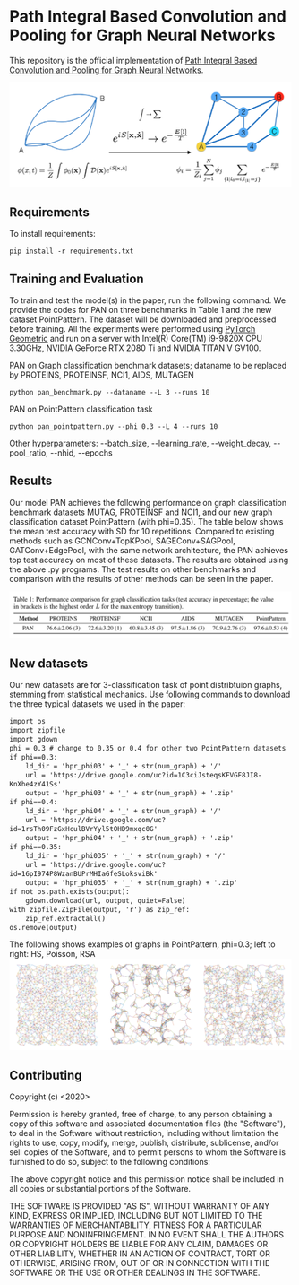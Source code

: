 
# Path Integral Based Convolution and Pooling for Graph Neural Networks

This repository is the official implementation of [Path Integral Based Convolution and Pooling for Graph Neural Networks](https://arxiv.org/abs/). 

![PAN idea](pan_idea.png)


## Requirements

To install requirements:

```setup
pip install -r requirements.txt
```

## Training and Evaluation

To train and test the model(s) in the paper, run the following command. We provide the codes for PAN on three benchmarks in Table 1 and the new dataset PointPattern. The dataset will be downloaded and preprocessed before training. All the experiments were performed using [PyTorch Geometric](https://github.com/rusty1s/pytorch_geometric) and run on a server with Intel(R) Core(TM) i9-9820X CPU 3.30GHz, NVIDIA GeForce RTX 2080 Ti and NVIDIA TITAN V GV100.

PAN on Graph classification benchmark datasets; dataname to be replaced by PROTEINS, PROTEINSF, NCI1, AIDS, MUTAGEN
```
python pan_benchmark.py --dataname --L 3 --runs 10
```
PAN on PointPattern classification task
```
python pan_pointpattern.py --phi 0.3 --L 4 --runs 10
```
Other hyperparameters: --batch_size, --learning_rate, --weight_decay, --pool_ratio, --nhid, --epochs

## Results

Our model PAN achieves the following performance on graph classification benchmark datasets MUTAG, PROTEINSF and NCI1, and our new graph classification dataset PointPattern (with phi=0.35). The table below shows the mean test accuracy with SD for 10 repetitions. Compared to existing methods such as GCNConv+TopKPool, SAGEConv+SAGPool, GATConv+EdgePool, with the same network architecture, the PAN achieves top test accuracy on most of these datasets. The results are obtained using the above .py programs. The test results on other benchmarks and comparison with the results of other methods can be seen in the paper.

![PAN results](pan_results.png)

## New datasets
Our new datasets are for 3-classification task of point distribtuion graphs, stemming from statistical mechanics. Use following commands to download the three typical datasets we used in the paper:
```
import os
import zipfile
import gdown
phi = 0.3 # change to 0.35 or 0.4 for other two PointPattern datasets
if phi==0.3:
    ld_dir = 'hpr_phi03' + '_' + str(num_graph) + '/'
    url = 'https://drive.google.com/uc?id=1C3ciJsteqsKFVGF8JI8-KnXhe4zY41Ss'
    output = 'hpr_phi03' + '_' + str(num_graph) + '.zip'
if phi==0.4:
    ld_dir = 'hpr_phi04' + '_' + str(num_graph) + '/'
    url = 'https://drive.google.com/uc?id=1rsTh09FzGxHculBVrYyl5tOHD9mxqc0G'
    output = 'hpr_phi04' + '_' + str(num_graph) + '.zip'
if phi==0.35:
    ld_dir = 'hpr_phi035' + '_' + str(num_graph) + '/'
    url = 'https://drive.google.com/uc?id=16pI974P8WzanBUPrMHIaGfeSLoksviBk'
    output = 'hpr_phi035' + '_' + str(num_graph) + '.zip'
if not os.path.exists(output):
    gdown.download(url, output, quiet=False)
with zipfile.ZipFile(output, 'r') as zip_ref:
    zip_ref.extractall()
os.remove(output)
```
The following shows examples of graphs in PointPattern, phi=0.3; left to right: HS, Poisson, RSA
![pointpattern](pointpattern.png "examples of graphs in PointPattern, phi=0.3; left to right: HS, Poisson, RSA")

## Contributing
Copyright (c) <2020> <NeurIPS>

Permission is hereby granted, free of charge, to any person obtaining a copy
of this software and associated documentation files (the "Software"), to deal
in the Software without restriction, including without limitation the rights
to use, copy, modify, merge, publish, distribute, sublicense, and/or sell
copies of the Software, and to permit persons to whom the Software is
furnished to do so, subject to the following conditions:

The above copyright notice and this permission notice shall be included in all
copies or substantial portions of the Software.

THE SOFTWARE IS PROVIDED "AS IS", WITHOUT WARRANTY OF ANY KIND, EXPRESS OR
IMPLIED, INCLUDING BUT NOT LIMITED TO THE WARRANTIES OF MERCHANTABILITY,
FITNESS FOR A PARTICULAR PURPOSE AND NONINFRINGEMENT. IN NO EVENT SHALL THE
AUTHORS OR COPYRIGHT HOLDERS BE LIABLE FOR ANY CLAIM, DAMAGES OR OTHER
LIABILITY, WHETHER IN AN ACTION OF CONTRACT, TORT OR OTHERWISE, ARISING FROM,
OUT OF OR IN CONNECTION WITH THE SOFTWARE OR THE USE OR OTHER DEALINGS IN THE
SOFTWARE.
